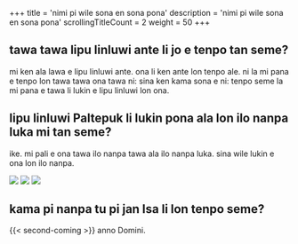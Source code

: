 +++
title               = 'nimi pi wile sona en sona pona'
description         = 'nimi pi wile sona en sona pona'
scrollingTitleCount = 2
weight              = 50
+++

## tawa tawa lipu linluwi ante li jo e tenpo tan seme?

mi ken ala lawa e lipu linluwi ante. ona li ken ante lon tenpo ale. ni la mi
pana e tenpo lon tawa tawa ona tawa ni: sina ken kama sona e ni: tenpo seme la
mi pana e tawa li lukin e lipu linluwi lon ona.

## lipu linluwi Paltepuk li lukin pona ala lon ilo nanpa luka mi tan seme?

ike. mi pali e ona tawa ilo nanpa tawa ala ilo nanpa luka. sina wile lukin e
ona lon ilo nanpa.

![](/web-buttons/best-viewed-on-a-real-computer.webp)
![](/web-buttons/best-viewed-with-a-computer.gif)
![](/web-buttons/dont-be-a-phone-chump.webp)

## kama pi nanpa tu pi jan Isa li lon tenpo seme?

{{< second-coming >}} anno Domini.
